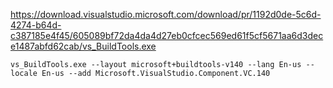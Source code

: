 https://download.visualstudio.microsoft.com/download/pr/1192d0de-5c6d-4274-b64d-c387185e4f45/605089bf72da4da4d27eb0cfcec569ed61f5cf5671aa6d3dece1487abfd62cab/vs_BuildTools.exe

```batch
vs_BuildTools.exe --layout microsoft+buildtools-v140 --lang En-us --locale En-us --add Microsoft.VisualStudio.Component.VC.140
```
